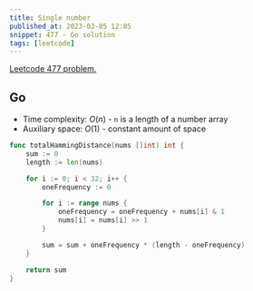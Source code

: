```yaml
---
title: Single number
published_at: 2023-03-05 12:05
snippet: 477 - Go solution
tags: [leetcode]
---
```


[Leetcode 477 problem.](https://leetcode.com/problems/total-hamming-distance/)

## Go

- Time complexity: $O(n)$ - `n` is a length of a number array
- Auxiliary space: $O(1)$ - constant amount of space

```go
func totalHammingDistance(nums []int) int {
    sum := 0
    length := len(nums)

    for i := 0; i < 32; i++ {
        oneFrequency := 0

        for i := range nums {
            oneFrequency = oneFrequency + nums[i] & 1
            nums[i] = nums[i] >> 1
        }

        sum = sum + oneFrequency * (length - oneFrequency)
    }

    return sum
}
```